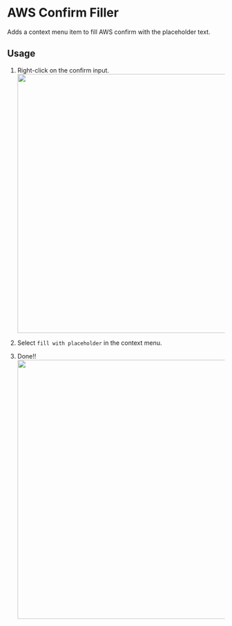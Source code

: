# AWS Confirm Filler

Adds a context menu item to fill AWS confirm with the placeholder text.

## Usage

1. Right-click on the confirm input.  
   <img src=https://user-images.githubusercontent.com/46585162/193739125-feb25eac-e84f-4f0a-a7fe-7ef867a13a56.png width=600>

2. Select `fill with placeholder` in the context menu.
3. Done!!  
   <img src=https://user-images.githubusercontent.com/46585162/193739329-e72162f4-7566-4ed2-92cd-08bdc7cd88aa.png width=600>
